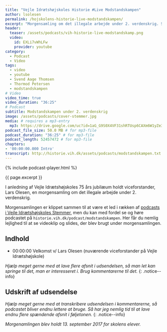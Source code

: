 ```yaml
---
title: "Vejle Idrætshøjskoles Historie #Live Modstandskampen"
author: lsolesen
permalink: /hojskolens-historie-live-modstandskampen/
excerpt: "Morgensamling om det illegale arbejde under 2. verdenskrig. Se bl.a. nogle klip skolens grundlægger, Svend Aage Thomsen, har filmet under krigen."
header:
  teaser: /assets/podcasts/vih-historie-live-modstandskamp.png
  video:
    id: EXLi7vWhLFw
    provider: youtube
category:
  - Podcast
  - Video
tags:
  - video
  - youtube
  - Svend Aage Thomsen
  - Thormod Petersen
  - modstandskampen
# Video
video_time: true
video_duration: "36:25"
# Podcast
subtitle: Modstandskampen under 2. verdenskrig
image: /assets/podcasts/cover-stemmer.jpg
media: # requires a mp3-entry
  mp3: https://drive.google.com/uc?id=1aG_G9S0X4VF31shRTUsp6CAXm6W1yZe3
podcast_file_size: 50.0 MB # for mp3-file
podcast_duration: "36:25" # for mp3-file
podcast_length: 52457472 # for mp3-file
chapters:
- '00:00:00.000 Intro'
transcript: http://historie.vih.dk/assets/podcasts/modstandskampen.txt
---
```


{% include podcast-player.html %}

{{ page.excerpt }}

I anledning af Vejle Idrætshøjskoles 75 års jubilæum holdt viceforstander, Lars Olesen, en morgensamling om det illegale arbejde under 2. verdenskrig.

Morgensamlingen er klippet sammen til at være et led i rækken af [podcasts i Vejle Idrætshøjskoles Stemmer](/hojskolens-historie-live-modstandskampen/), men du kan med fordel se og høre podcastet på `historie.vih.dk/podcast/modstandskampen`. Her får du nemlig lejlighed til at se videoklip og slides, der blev brugt under morgensamlingen. 

## Indhold

- 00:00:00 Velkomst v/ Lars Olesen (nuværende viceforstander på Vejle Idrætshøjskole)

_Hjælp meget gerne med at lave flere afsnit i udsendelsen, så man let kan springe til det, man er interesseret i. Brug kommentarerne til det._
{: .notice--info}

## Udskrift af udsendelse

_Hjælp meget gerne med at transkribere udsendelsen i kommentarerne, så podcastet bliver endnu lettere at bruge. Så har jeg nemlig tid til at lave endnu flere spændende afsnit i føljetonen._
{: .notice--info}

_Morgenamlingen blev holdt 13. september 2017 for skolens elever._
